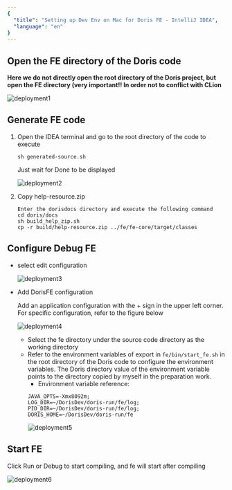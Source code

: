 ```yaml
---
{
  "title": "Setting up Dev Env on Mac for Doris FE - IntelliJ IDEA",
  "language": "en"
}
---
```


<!-- 
Licensed to the Apache Software Foundation (ASF) under one
or more contributor license agreements.  See the NOTICE file
distributed with this work for additional information
regarding copyright ownership.  The ASF licenses this file
to you under the Apache License, Version 2.0 (the
"License"); you may not use this file except in compliance
with the License.  You may obtain a copy of the License at

  http://www.apache.org/licenses/LICENSE-2.0

Unless required by applicable law or agreed to in writing,
software distributed under the License is distributed on an
"AS IS" BASIS, WITHOUT WARRANTIES OR CONDITIONS OF ANY
KIND, either express or implied.  See the License for the
specific language governing permissions and limitations
under the License.
-->

## Open the FE directory of the Doris code

**Here we do not directly open the root directory of the Doris project, but open the FE directory (very important!! In order not to conflict with CLion**

![deployment1](/images/mac-idea-deployment1.png)

## Generate FE code

1. Open the IDEA terminal and go to the root directory of the code to execute

   `sh generated-source.sh`

   Just wait for Done to be displayed
    
    ![deployment2](/images/mac-idea-deployment2.png)

2. Copy help-resource.zip

    ```
    Enter the dorisdocs directory and execute the following command
    cd doris/docs
    sh build_help_zip.sh
    cp -r build/help-resource.zip ../fe/fe-core/target/classes
    ```

## Configure Debug FE

- select edit configuration

  ![deployment3](/images/mac-idea-deployment3.png)

- Add DorisFE configuration

  Add an application configuration with the + sign in the upper left corner. For specific configuration, refer to the figure below

  ![deployment4](/images/mac-idea-deployment4.png)

  - Select the fe directory under the source code directory as the working directory
  - Refer to the environment variables of export in `fe/bin/start_fe.sh` in the root directory of the Doris code to configure the environment variables.
    The Doris directory value of the environment variable points to the directory copied by myself in the preparation work.
    - Environment variable reference:
    ```
    JAVA_OPTS=-Xmx8092m;
    LOG_DIR=~/DorisDev/doris-run/fe/log;
    PID_DIR=~/DorisDev/doris-run/fe/log;
    DORIS_HOME=~/DorisDev/doris-run/fe
    ```
    ![deployment5](/images/mac-idea-deployment5.png)

## Start FE

Click Run or Debug to start compiling, and fe will start after compiling

![deployment6](/images/mac-idea-deployment6.png)
